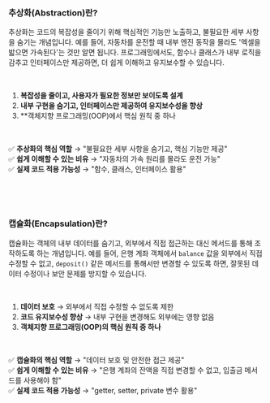 <h3 data-ke-size="size23"><b>추상화(Abstraction)란?</b></h3>
<p data-ke-size="size16">추상화는 코드의 복잡성을 줄이기 위해 핵심적인 기능만 노출하고, 불필요한 세부 사항을 숨기는 개념입니다. 예를 들어, 자동차를 운전할 때 내부 엔진 동작을 몰라도 '엑셀을 밟으면 가속된다'는 것만 알면 됩니다. 프로그래밍에서도, 함수나 클래스가 내부 로직을 감추고 인터페이스만 제공하면, 더 쉽게 이해하고 유지보수할 수 있습니다.</p>
<p data-ke-size="size16">&nbsp;</p>
<ol style="list-style-type: decimal;" data-ke-list-type="decimal">
<li><b>복잡성을 줄이고, 사용자가 필요한 정보만 보이도록 설계</b></li>
<li><b>내부 구현을 숨기고, 인터페이스만 제공하여 유지보수성을 향상</b></li>
<li>**객체지향 프로그래밍(OOP)에서 핵심 원칙 중 하나</li>
</ol>
<p data-ke-size="size16">&nbsp;</p>
<p data-ke-size="size16">✅ <b>추상화의 핵심 역할</b> &rarr; "불필요한 세부 사항을 숨기고, 핵심 기능만 제공"<br />✅ <b>쉽게 이해할 수 있는 비유</b> &rarr; "자동차의 가속 원리를 몰라도 운전 가능"<br />✅ <b>실제 코드 적용 가능성</b> &rarr; "함수, 클래스, 인터페이스 활용"</p>
<p data-ke-size="size16">&nbsp;</p>
<p data-ke-size="size16">&nbsp;</p>
<h3 data-ke-size="size23"><b>캡슐화(Encapsulation)란?</b></h3>
<p data-ke-size="size16">캡슐화는 객체의 내부 데이터를 숨기고, 외부에서 직접 접근하는 대신 메서드를 통해 조작하도록 하는 개념입니다. 예를 들어, 은행 계좌 객체에서 <code>balance</code> 값을 외부에서 직접 수정할 수 없고, <code>deposit()</code> 같은 메서드를 통해서만 변경할 수 있도록 하면, 잘못된 데이터 수정이나 보안 문제를 방지할 수 있습니다.</p>
<p data-ke-size="size16">&nbsp;</p>
<ol style="list-style-type: decimal;" data-ke-list-type="decimal">
<li><b>데이터 보호</b> &rarr; 외부에서 직접 수정할 수 없도록 제한</li>
<li><b>코드 유지보수성 향상</b> &rarr; 내부 구현을 변경해도 외부에는 영향 없음</li>
<li><b>객체지향 프로그래밍(OOP)의 핵심 원칙 중 하나</b><b></b></li>
</ol>
<p data-ke-size="size16">&nbsp;</p>
<p data-ke-size="size16">✅ <b>캡슐화의 핵심 역할</b> &rarr; "데이터 보호 및 안전한 접근 제공"<br />✅ <b>쉽게 이해할 수 있는 비유</b> &rarr; "은행 계좌의 잔액을 직접 변경할 수 없고, 입출금 메서드를 사용해야 함"<br />✅ <b>실제 코드 적용 가능성</b> &rarr; "getter, setter, private 변수 활용"</p>